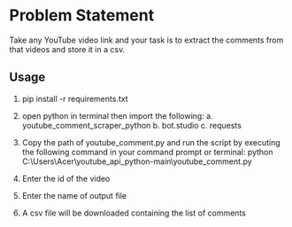 # Problem Statement
Take any YouTube video link and your task is to extract the comments from that videos and store it in a csv.

## Usage

1. pip install -r requirements.txt

2. open python in terminal then import the following:
   a. youtube_comment_scraper_python
   b. bot.studio 
   c. requests
3. Copy the path of youtube_comment.py and run the script by executing the following command in your command prompt or terminal:
   python C:\Users\Acer\youtube_api_python-main\youtube_comment.py

4. Enter the id of the video 

5. Enter the name of output file 

6. A csv file will be downloaded containing the list of comments
